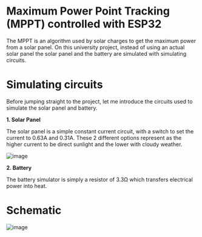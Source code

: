 # Maximum Power Point Tracking (MPPT) controlled with ESP32

The MPPT is an algorithm used by solar charges to get the maximum power from a solar panel. On this university project, instead of using an actual solar panel the solar panel and the battery are simulated with simulating circuits.

# Simulating circuits

Before jumping straight to the project, let me introduce the circuits used to simulate the solar panel and battery.

**1. Solar Panel**

The solar panel is a simple constant current circuit, with a switch to set the current to 0.63A and 0.31A. These 2 different options represent as the higher current to be direct sunlight and the lower with cloudy weather.

![image](https://github.com/user-attachments/assets/5a3ca451-1d27-4589-b5e0-fba4938d64a1)

**2. Battery**

The battery simulator is simply a resistor of 3.3Ω which transfers electrical power into heat.

# Schematic

![image](https://github.com/user-attachments/assets/ae9e2e98-6e04-41a9-ac68-e3fffebafc77)

